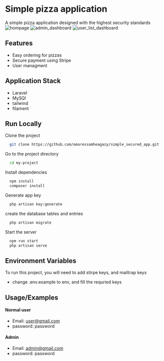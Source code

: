 
# Simple pizza application

A simple pizza application designed with the highest security standards
![hompage](https://github.com/omaressamheagazy/simple_secured_app/assets/68665060/6b8f0fd9-324a-49ef-b19c-58a466dac256)
![admin_dashboard](https://github.com/omaressamheagazy/simple_secured_app/assets/68665060/9504e876-549f-44b5-96d6-3a24b5211cb3)
![user_list_dashboard](https://github.com/omaressamheagazy/simple_secured_app/assets/68665060/ed73e2c6-1528-4357-aadc-b086f34dd0ac)

## Features

- Easy ordering for pizzas
- Secure payment using Stripe
- User managment 


## Application Stack
* Laravel 
* MySQl
* tailwind 
* filament 


## Run Locally

Clone the project

```bash
  git clone https://github.com/omaressamheagazy/simple_secured_app.git
```

Go to the project directory

```bash
  cd my-project
```

Install dependencies

```bash
  npm install
  composer install
```
Generate app key

```bash
  php artisan key:generate
```
create the database tables and entries

```bash
  php artisan migrate
```

Start the server

```bash
  npm run start
  php artisan serve
```


## Environment Variables

To run this project, you will need to add stirpe keys, and mailtrap keys
* change .env.example to env, and fill the requried keys
## Usage/Examples
#### Normal user
* Email: user@gmail.com
* password: password
#### Admin
* Email: admin@gmail.com
* password: password






